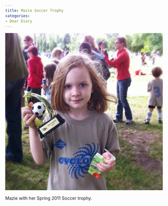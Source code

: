 ```yaml
---
title: Mazie Soccer Trophy
categories:
- Dear Diary
---
```


![](/assets/posts/2011/mazie-soccer-trophy.jpg)
  



Mazie with her Spring 2011 Soccer trophy.
